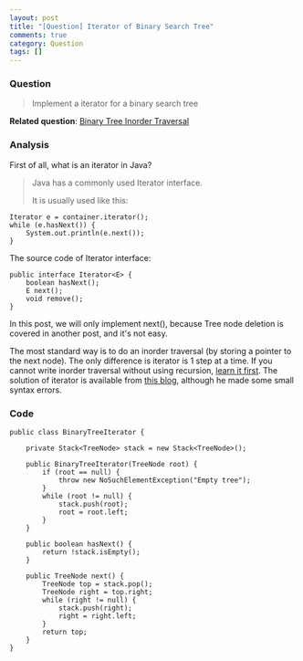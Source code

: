 ```yaml
---
layout: post
title: "[Question] Iterator of Binary Search Tree"
comments: true
category: Question
tags: []
---
```


### Question

> Implement a iterator for a binary search tree

**Related question**: [Binary Tree Inorder Traversal](/leetcode/2014-05-24-Binary-Tree-Inorder-Traversal)

### Analysis

First of all, what is an iterator in Java?

> Java has a commonly used Iterator interface.
>
> It is usually used like this:

    Iterator e = container.iterator();
    while (e.hasNext()) {
        System.out.println(e.next());
    }

The source code of Iterator interface:

    public interface Iterator<E> {
        boolean hasNext();
        E next();
        void remove();
    }

In this post, we will only implement next(), because Tree node deletion is covered in another post, and it's not easy.

The most standard way is to do an inorder traversal (by storing a pointer to the next node). The only difference is iterator is 1 step at a time. If you cannot write inorder traversal without using recursion, [learn it first](/leetcode/2014-05-24-Binary-Tree-Inorder-Traversal). The solution of iterator is available from [this blog](http://manbroski.blogspot.sg/2011/11/iterator-for-binary-search-tree.html), although he made some small syntax errors.

### Code

    public class BinaryTreeIterator {

        private Stack<TreeNode> stack = new Stack<TreeNode>();

        public BinaryTreeIterator(TreeNode root) {
            if (root == null) {
                throw new NoSuchElementException("Empty tree");
            }
            while (root != null) {
                stack.push(root);
                root = root.left;
            }
        }

        public boolean hasNext() {
            return !stack.isEmpty();
        }

        public TreeNode next() {
            TreeNode top = stack.pop();
            TreeNode right = top.right;
            while (right != null) {
                stack.push(right);
                right = right.left;
            }
            return top;
        }
    }
